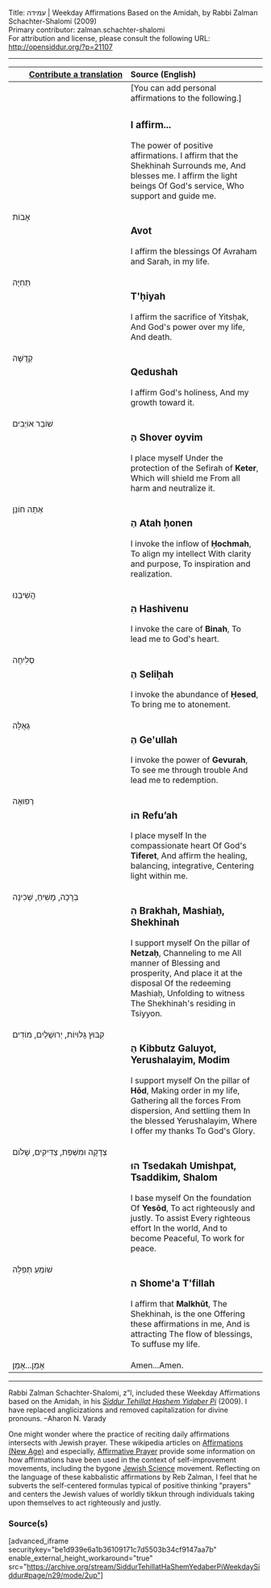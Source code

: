 <html>
<head></head>
<body>
Title: עמידה | Weekday Affirmations Based on the Amidah, by Rabbi Zalman Schachter-Shalomi (2009)<br />
Primary contributor: zalman.schachter-shalomi<br />
For attribution and license, please consult the following URL: <a href="http://opensiddur.org/?p=21107">http://opensiddur.org/?p=21107</a>
<p />
<hr />

<table style="margin-left: auto;margin-right: auto;" class="draggable">
<thead><tr><th id="x" style="text-align: right;"><a href="/contributing/upload/">Contribute a translation</a></th><th style="text-align: left;">Source (English)</th></tr></thead>
<tbody>
<tr><td style="vertical-align:top;" width="46%">
<div class="liturgy"><span lang="he">

</span></div></td>
 
<td style="vertical-align:top;" width="53%">
<div class="english">
[You can add personal affirmations to the following.]
</div></td></tr>


<tr><td style="vertical-align:top;" width="46%">
<div class="liturgy"><span lang="he">

</span></div></td>
 
<td style="vertical-align:top;" width="53%">
<div class="english">
<h3>I affirm...</h3>

The power of positive affirmations.
I affirm that the Shekhinah 
Surrounds me, 
And blesses me.
I affirm the light beings 
Of God's service, 
Who support and guide me.
</div></td></tr>


<tr><td style="vertical-align:top;" width="46%">
<div class="liturgy"><span lang="he">
אָבוֹת
</span></div></td>
 
<td style="vertical-align:top;" width="53%">
<div class="english">
<h3>Avot</h3>

I affirm the blessings 
Of Avraham and Sarah, in my life.
</div></td></tr>


<tr><td style="vertical-align:top;" width="46%">
<div class="liturgy"><span lang="he">
תְּחִיָּה
</span></div></td>
 
<td style="vertical-align:top;" width="53%">
<div class="english">
<h3>T'ḥiyah</h3>

I affirm the sacrifice of Yitsḥak, 
And God's power over my life, 
And death.
</div></td></tr>


<tr><td style="vertical-align:top;" width="46%">
<div class="liturgy"><span lang="he">
קְדֻשָּׁה 
</span></div></td>
 
<td style="vertical-align:top;" width="53%">
<div class="english">
<h3>Qedushah</h3>

I affirm God's holiness, 
And my growth toward it.
</div></td></tr>


<tr><td style="vertical-align:top;" width="46%">
<div class="liturgy"><span lang="he">
שׁוֹבֵר אוֹיְבִים
</span></div></td>
 
<td style="vertical-align:top;" width="53%">
<div class="english">
<h3>הָ Shover oyvim</h3>

I place myself 
Under the protection of the Sefirah of <strong>Keter</strong>,
Which will shield me 
From all harm and neutralize it.
</div></td></tr>


<tr><td style="vertical-align:top;" width="46%">
<div class="liturgy"><span lang="he">
אַתָּה חוֹנֵן
</span></div></td>
 
<td style="vertical-align:top;" width="53%">
<div class="english">
<h3>הַ Atah ḥonen</h3>  

I invoke the inflow of <strong>Ḥochmah</strong>,
To align my intellect
With clarity and purpose, 
To inspiration and realization.
</div></td></tr>


<tr><td style="vertical-align:top;" width="46%">
<div class="liturgy"><span lang="he">
הֲשִׁיבֵנוּ
</span></div></td>
 
<td style="vertical-align:top;" width="53%">
<div class="english">
<h3>הֵ Hashivenu</h3>

I invoke the care of <strong>Binah</strong>,
To lead me to God's heart.
</div></td></tr>


<tr><td style="vertical-align:top;" width="46%">
<div class="liturgy"><span lang="he">
סְלִיחָה   
</span></div></td>
 
<td style="vertical-align:top;" width="53%">
<div class="english">
<h3>הֶ Seliḥah</h3>

I invoke the abundance of <strong>Ḥesed</strong>,
To bring me to atonement.
</div></td></tr>


<tr><td style="vertical-align:top;" width="46%">
<div class="liturgy"><span lang="he">
גְּאֻלָּה   
</span></div></td>
 
<td style="vertical-align:top;" width="53%">
<div class="english">
<h3>הְ Ge'ullah</h3>

I invoke the power of <strong>Gevurah</strong>,
To see me through trouble 
And lead me to redemption.
</div></td></tr>


<tr><td style="vertical-align:top;" width="46%">
<div class="liturgy"><span lang="he">
רְפוּאָה   
</span></div></td>
 
<td style="vertical-align:top;" width="53%">
<div class="english">
<h3>הוֹ Refu’ah</h3>

I place myself 
In the compassionate heart 
Of God's <strong>Tiferet</strong>,
And affirm the healing, 
balancing, integrative, 
Centering light within me.
</div></td></tr>


<tr><td style="vertical-align:top;" width="46%">
<div class="liturgy"><span lang="he">
בְּרָכָה, מָשִׁיחַ, שְׁכִינָה   
</span></div></td>
 
<td style="vertical-align:top;" width="53%">
<div class="english">
<h3>הִ Brakhah, Mashiaḥ, Shekhinah</h3>

I support myself 
On the pillar of <strong>Netzaḥ</strong>,
Channeling to me 
All manner of
Blessing and prosperity, 
And place it at the disposal 
Of the redeeming Mashiaḥ,
Unfolding to witness 
The Shekhinah's residing in Tsiyyon.
</div></td></tr>


<tr><td style="vertical-align:top;" width="46%">
<div class="liturgy"><span lang="he">
קִבּוּץ גָּלוּיוֹת, יְרוּשָׁלַיִם, מוֹדִים
</span></div></td>
 
<td style="vertical-align:top;" width="53%">
<div class="english">
<h3>הֻ Kibbutz Galuyot, Yerushalayim, Modim</h3>

I support myself 
On the pillar of <strong>Hōd</strong>,
Making order in my life,
Gathering all the forces
From dispersion,
And settling them
In the blessed Yerushalayim,
Where I offer my thanks 
To God's Glory.
</div></td></tr>


<tr><td style="vertical-align:top;" width="46%">
<div class="liturgy"><span lang="he">
צְדָקָה וּמִשְּׁפַּת, צַדִּיקִים, שָׁלוֹם
</span></div></td>
 
<td style="vertical-align:top;" width="53%">
<div class="english">
<h3>הוּ Tsedakah Umishpat, Tsaddikim, Shalom</h3>

I base myself 
On the foundation 
Of <strong>Yesōd</strong>,
To act righteously and justly.
To assist 
Every righteous effort 
In the world, 
And to become 
Peaceful, 
To work for peace.
</div></td></tr>


<tr><td style="vertical-align:top;" width="46%">
<div class="liturgy"><span lang="he">
שׁוֹמֵעַ תְּפִלָּה
</span></div></td>
 
<td style="vertical-align:top;" width="53%">
<div class="english">
<h3>ה Shome'a T'fillah</h3>

I affirm that <strong>Malkhūt</strong>,
The Shekhinah, is the one 
Offering these affirmations in me,
And is attracting 
The flow of blessings, 
To suffuse my life. 
</div></td></tr>


<tr><td style="vertical-align:top;" width="46%">
<div class="liturgy"><span lang="he">
אָמֵן...אָמֵן׃
</span></div></td>
 
<td style="vertical-align:top;" width="53%">
<div class="english">
Amen...Amen.
</div></td></tr>
</tbody></table>

<hr />

Rabbi Zalman Schachter-Shalomi, z”l, included these Weekday Affirmations based on the Amidah, in his <em><a href="https://opensiddur.org/siddurim/ha-ari/neo-hasidut/reb-zalmans-open-siddur-tehillat-hashem/">Siddur Tehillat Hashem Yidaber Pi</a></em> (2009). I have replaced anglicizations and removed capitalization for divine pronouns. –Aharon N. Varady

One might wonder where the practice of reciting daily affirmations intersects with Jewish prayer. These wikipedia articles on <a href="https://en.wikipedia.org/wiki/Affirmations_(New_Age)">Affirmations (New Age)</a> and especially, <a href="https://en.wikipedia.org/wiki/Affirmative_prayer">Affirmative Prayer</a> provide some information on how affirmations have been used in the context of self-improvement movements, including the bygone <a href="https://en.wikipedia.org/wiki/Jewish_Science">Jewish Science</a> movement. Reflecting on the language of these kabbalistic affirmations by Reb Zalman, I feel that he subverts the self-centered formulas typical of positive thinking "prayers" and centers the Jewish values of worldly tikkun through individuals taking upon themselves to act righteously and justly.

<h3>Source(s)</h3>

[advanced_iframe securitykey="be1d939e6a1b36109171c7d5503b34cf9147aa7b" enable_external_height_workaround="true" src="https://archive.org/stream/SiddurTehillatHaShemYedaberPiWeekdaySiddur#page/n29/mode/2up"]
</body>
</html>
